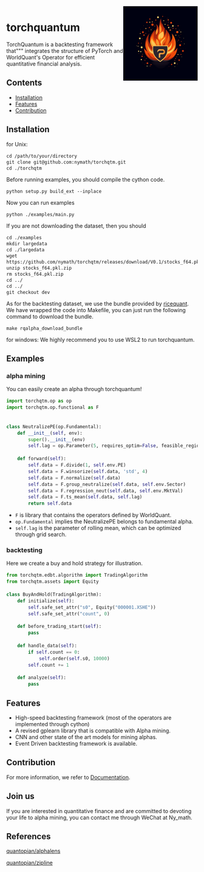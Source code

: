 <img src="https://github.com/nymath/torchqtm/blob/main/resources/fig/logo.png" align="right" width="196" />

# torchquantum

TorchQuantum is a backtesting framework that""" integrates
the structure of PyTorch and WorldQuant's Operator for
efficient quantitative financial analysis.

## Contents

- [Installation](#installation)
- [Features](#features)
- [Contribution](#contribution)

## Installation

for Unix:

```shell
cd /path/to/your/directory
git clone git@github.com:nymath/torchqtm.git
cd ./torchqtm
```

Before running examples, you should compile the cython code.

```shell
python setup.py build_ext --inplace
```

Now you can run examples

```shell
python ./examples/main.py
```

If you are not downloading the dataset, then you should

```shell
cd ./examples
mkdir largedata
cd ./largedata
wget https://github.com/nymath/torchqtm/releases/download/V0.1/stocks_f64.pkl.zip
unzip stocks_f64.pkl.zip
rm stocks_f64.pkl.zip
cd ../
cd ../
git checkout dev
```
As for the backtesting dataset, we use the bundle provided by [ricequant](https://www.ricequant.com/welcome/).
We have wrapped the code into Makefile, you can just run the following command to download the bundle.
```shell
make rqalpha_download_bundle
```


for windows:
We highly recommend you to use WSL2 to run torchquantum.

## Examples

### alpha mining
You can easily create an alpha through torchquantum!

```python
import torchqtm.op as op
import torchqtm.op.functional as F


class NeutralizePE(op.Fundamental):
    def __init__(self, env):
        super().__init__(env)
        self.lag = op.Parameter(5, requires_optim=False, feasible_region=None)

    def forward(self):
        self.data = F.divide(1, self.env.PE)
        self.data = F.winsorize(self.data, 'std', 4)
        self.data = F.normalize(self.data)
        self.data = F.group_neutralize(self.data, self.env.Sector)
        self.data = F.regression_neut(self.data, self.env.MktVal)
        self.data = F.ts_mean(self.data, self.lag)
        return self.data
```

- `F` is library that contains the operators defined by WorldQuant.
- `op.Fundamental` implies the NeutralizePE belongs to fundamental alpha.
- `self.lag` is the parameter of rolling mean, which can be optimized through grid search.

### backtesting
Here we create a buy and hold strategy for illustration.

```python
from torchqtm.edbt.algorithm import TradingAlgorithm
from torchqtm.assets import Equity

class BuyAndHold(TradingAlgorithm):
    def initialize(self):
        self.safe_set_attr("s0", Equity("000001.XSHE"))
        self.safe_set_attr("count", 0)

    def before_trading_start(self):
        pass

    def handle_data(self):
        if self.count == 0:
            self.order(self.s0, 10000)
        self.count += 1

    def analyze(self):
        pass
```

## Features

- High-speed backtesting framework (most of the operators are implemented through cython)
- A revised gplearn library that is compatible with Alpha mining.
- CNN and other state of the art models for mining alphas.
- Event Driven backtesting framework is available.

## Contribution

For more information, we refer to [Documentation](https://nymath.github.io/torchqtm/navigate).

## Join us

If you are interested in quantitative finance and are committed to devoting
your life to alpha mining, you can contact me through WeChat at Ny_math.

## References

[quantopian/alphalens](https://github1s.com/quantopian/alphalens/blob/HEAD/alphalens/performance.py)

[quantopian/zipline](https://github1s.com/quantopian/zipline/blob/HEAD/zipline/performance.py)


